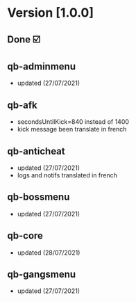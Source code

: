 # Version [1.0.0]

## Done ☑️

## qb-adminmenu

- updated (27/07/2021)

## qb-afk

- secondsUntilKick=840 instead of 1400
- kick message been translate in french

## qb-anticheat

- updated (27/07/2021)
- logs and notifs translated in french

## qb-bossmenu

- updated (27/07/2021)

## qb-core

- updated (28/07/2021)

## qb-gangsmenu

- updated (27/07/2021)
